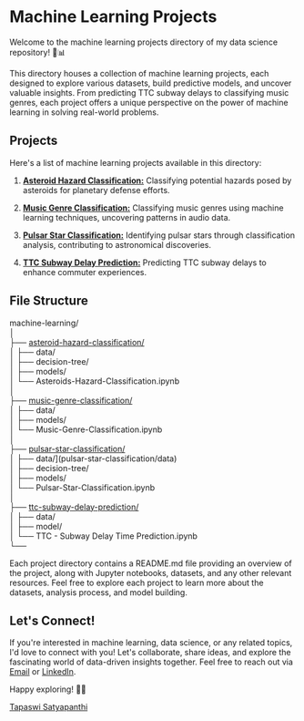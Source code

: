 # Machine Learning Projects

Welcome to the machine learning projects directory of my data science repository! 🤖📊

This directory houses a collection of machine learning projects, each designed to explore various datasets, build predictive models, and uncover valuable insights. From predicting TTC subway delays to classifying music genres, each project offers a unique perspective on the power of machine learning in solving real-world problems.

## Projects

Here's a list of machine learning projects available in this directory:

1. [**Asteroid Hazard Classification:**](asteroid-hazard-classification) Classifying potential hazards posed by asteroids for planetary defense efforts.

2. [**Music Genre Classification:**](music-genre-classification) Classifying music genres using machine learning techniques, uncovering patterns in audio data.

3. [**Pulsar Star Classification:**](pulsar-star-classification) Identifying pulsar stars through classification analysis, contributing to astronomical discoveries.

4. [**TTC Subway Delay Prediction:**](ttc-subway-delay-prediction) Predicting TTC subway delays to enhance commuter experiences.

## File Structure

machine-learning/<br>
│<br>
├── [asteroid-hazard-classification/](asteroid-hazard-classification)<br>
│ ├── data/<br>
│ ├── decision-tree/<br>
│ ├── models/<br>
│ └── Asteroids-Hazard-Classification.ipynb<br>
│<br>
├── [music-genre-classification/](music-genre-classification)<br>
│ ├── data/<br>
│ ├── models/<br>
│ └── Music-Genre-Classification.ipynb<br>
│<br>
├── [pulsar-star-classification/](pulsar-star-classification)<br>
│ ├── data/](pulsar-star-classification/data)<br>
│ ├── decision-tree/<br>
│ ├── models/<br>
│ └── Pulsar-Star-Classification.ipynb<br>
│<br>
├── [ttc-subway-delay-prediction/](ttc-subway-delay-prediction)<br>
│ ├── data/<br>
│ ├── model/<br>
│ └── TTC - Subway Delay Time Prediction.ipynb<br>
└──

Each project directory contains a README.md file providing an overview of the project, along with Jupyter notebooks, datasets, and any other relevant resources. Feel free to explore each project to learn more about the datasets, analysis process, and model building.

## Let's Connect!

If you're interested in machine learning, data science, or any related topics, I'd love to connect with you! Let's collaborate, share ideas, and explore the fascinating world of data-driven insights together. Feel free to reach out via [Email](mailto:satyapanthi.t@northeastern.edu) or [LinkedIn](https://www.linkedin.com/in/tapaswi-v-s/).

Happy exploring! 🚀🤖

[Tapaswi Satyapanthi](https://www.linkedin.com/in/tapaswi-v-s/)

